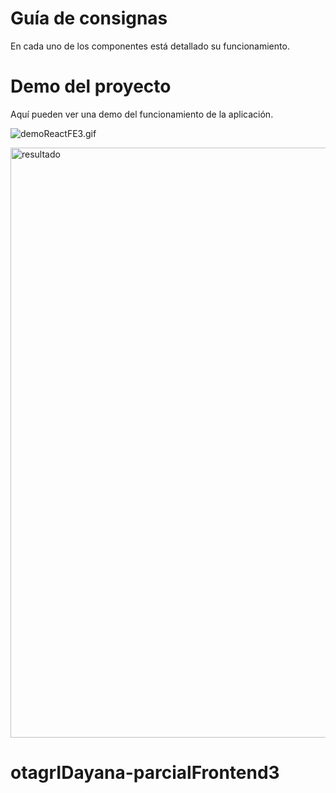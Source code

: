 # Guía de consignas

En cada uno de los componentes está detallado su funcionamiento.

# Demo del proyecto

Aquí pueden ver una demo del funcionamiento de la aplicación.

![demoReactFE3.gif](https://raw.githubusercontent.com/Frontend-III/entregable-frontend-3-junio22/main/demoReactFE3.gif)

<img width="944" alt="resultado" src="https://user-images.githubusercontent.com/93212104/174457137-ac4fa7a6-5f9d-4f55-b6b9-074eaddeee97.png">


# otagrIDayana-parcialFrontend3
